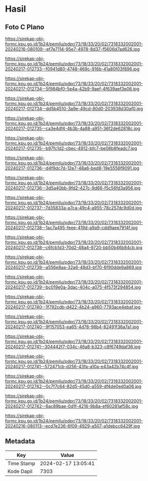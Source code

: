 # Hasil

## Foto C Plano

https://sirekap-obj-formc.kpu.go.id/1b24/pemilu/pdpr/73/18/33/20/02/7318332002001-20240216-080109--ef7e7114-95e7-4978-8d37-f5606d7ad626.jpg

https://sirekap-obj-formc.kpu.go.id/1b24/pemilu/pdpr/73/18/33/20/02/7318332002001-20240217-012733--f0941d80-4748-469c-916b-41a80f03f896.jpg

https://sirekap-obj-formc.kpu.go.id/1b24/pemilu/pdpr/73/18/33/20/02/7318332002001-20240217-012734--5f984bf0-5e4a-42b9-9aef-4f639aef3e06.jpg

https://sirekap-obj-formc.kpu.go.id/1b24/pemilu/pdpr/73/18/33/20/02/7318332002001-20240217-012734--dd5b4510-3a9e-49cd-80d0-203938d30af0.jpg

https://sirekap-obj-formc.kpu.go.id/1b24/pemilu/pdpr/73/18/33/20/02/7318332002001-20240217-012735--ca3e4df4-4b3b-4a88-a951-36f2de62818c.jpg

https://sirekap-obj-formc.kpu.go.id/1b24/pemilu/pdpr/73/18/33/20/02/7318332002001-20240217-012735--b97fc1d2-cbec-4912-bfc7-be08b8feadc7.jpg

https://sirekap-obj-formc.kpu.go.id/1b24/pemilu/pdpr/73/18/33/20/02/7318332002001-20240217-012736--d4f9dc7d-12e7-48a6-bed8-19e5556f9091.jpg

https://sirekap-obj-formc.kpu.go.id/1b24/pemilu/pdpr/73/18/33/20/02/7318332002001-20240217-012736--3d5a40bb-9fd2-427c-9d66-f5c56fd3a956.jpg

https://sirekap-obj-formc.kpu.go.id/1b24/pemilu/pdpr/73/18/33/20/02/7318332002001-20240217-012737--7d35833a-a7ca-49c4-a955-78c257dc9d0d.jpg

https://sirekap-obj-formc.kpu.go.id/1b24/pemilu/pdpr/73/18/33/20/02/7318332002001-20240217-012738--1ac7a495-feee-419d-a9a9-cdd9aee7914f.jpg

https://sirekap-obj-formc.kpu.go.id/1b24/pemilu/pdpr/73/18/33/20/02/7318332002001-20240217-012738--c6fcb1d3-70d2-48a4-9720-bb50b46b84cb.jpg

https://sirekap-obj-formc.kpu.go.id/1b24/pemilu/pdpr/73/18/33/20/02/7318332002001-20240217-012739--a556e8aa-32a6-48d3-bf70-6f90dde9a869.jpg

https://sirekap-obj-formc.kpu.go.id/1b24/pemilu/pdpr/73/18/33/20/02/7318332002001-20240217-012739--bc019e0a-3dac-404c-a075-4f573f294854.jpg

https://sirekap-obj-formc.kpu.go.id/1b24/pemilu/pdpr/73/18/33/20/02/7318332002001-20240217-012740--1f792cdb-d422-4b24-a960-7793ace4ebaf.jpg

https://sirekap-obj-formc.kpu.go.id/1b24/pemilu/pdpr/73/18/33/20/02/7318332002001-20240217-012740--9f157053-ea65-4d78-98b4-82491f36a7a1.jpg

https://sirekap-obj-formc.kpu.go.id/1b24/pemilu/pdpr/73/18/33/20/02/7318332002001-20240217-012741--304442f7-034c-46a8-b323-c8f6749daf36.jpg

https://sirekap-obj-formc.kpu.go.id/1b24/pemilu/pdpr/73/18/33/20/02/7318332002001-20240217-012741--572471cb-d256-43fa-a10a-e43a42b74c4f.jpg

https://sirekap-obj-formc.kpu.go.id/1b24/pemilu/pdpr/73/18/33/20/02/7318332002001-20240217-012742--0c7f7c64-82d5-45d0-a559-df4de0ed0a06.jpg

https://sirekap-obj-formc.kpu.go.id/1b24/pemilu/pdpr/73/18/33/20/02/7318332002001-20240217-012742--6ac89bae-0d1f-4216-9b8a-ef60281af58c.jpg

https://sirekap-obj-formc.kpu.go.id/1b24/pemilu/pdpr/73/18/33/20/02/7318332002001-20240216-080113--ecd7e236-6f09-4929-a507-a1debcc6429f.jpg


## Metadata

| Key        | Value               |
| ---------- | ------------------- |
| Time Stamp | 2024-02-17 13:05:41 |
| Kode Dapil | 7303                |



